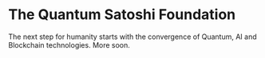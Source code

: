 # The Quantum Satoshi Foundation
The next step for humanity starts with the convergence of Quantum, AI and Blockchain technologies. 
More soon.

